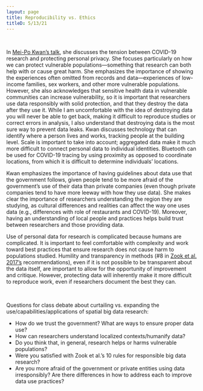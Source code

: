 ```yaml
---
layout: page
title: Reproducibility vs. Ethics
titleD: 5/13/21
---  
```


&nbsp;  

In [Mei-Po Kwan’s talk](https://www.youtube.com/watch?v=hDpa3c5ljsA), she discusses the tension between COVID-19 research and protecting personal privacy. She focuses particularly on how we can protect vulnerable populations—something that research can both help with or cause great harm. She emphasizes the importance of showing the experiences often omitted from records and data—experiences of low-income families, sex workers, and other more vulnerable populations. However, she also acknowledges that sensitive health data in vulnerable communities can increase vulnerability, so it is important that researchers use data responsibly with solid protection, and that they destroy the data after they use it. While I am uncomfortable with the idea of destroying data you will never be able to get back, making it difficult to reproduce studies or correct errors in analysis, I also understand that destroying data is the most sure way to prevent data leaks. Kwan discusses technology that can identify where a person lives and works, tracking people at the building level. Scale is important to take into account; aggregated data make it much more difficult to connect personal data to individual identities. Bluetooth can be used for COVID-19 tracing by using proximity as opposed to coordinate locations, from which it is difficult to determine individuals’ locations. 

Kwan emphasizes the importance of having guidelines about data use that the government follows, given people tend to be more afraid of the government’s use of their data than private companies (even though private companies tend to have more leeway with how they use data). She makes clear the importance of researchers understanding the region they are studying, as cultural differences and realities can affect the way one uses data (e.g., differences with role of restaurants and COVID-19). Moreover, having an understanding of local people and practices helps build trust between researchers and those providing data. 

Use of personal data for research is complicated because humans are complicated. It is important to feel comfortable with complexity and work toward best practices that ensure research does not cause harm to populations studied. Humility and transparency in methods (#8 in [Zook et al. 2017’s](https://journals.plos.org/ploscompbiol/article?id=10.1371/journal.pcbi.1005399) recommendations), even if it is not possible to be transparent about the data itself, are important to allow for the opportunity of improvement and critique. However, protecting data will inherently make it more difficult to reproduce work, even if researchers document the best they can.  

&nbsp;  

Questions for class debate about curtailing vs. expanding the use/capabilities/applications of spatial big data research:
- How do we trust the government? What are ways to ensure proper data use?
- How can researchers understand localized contexts/humanify data?
- Do you think that, in general, research helps or harms vulnerable populations? 
- Were you satisfied with Zook et al.’s 10 rules for responsible big data research? 
- Are you more afraid of the government or private entities using data irresponsibly? Are there differences in how to address each to improve data use practices? 

&nbsp;  
